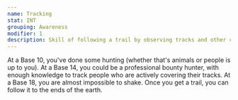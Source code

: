 ```yaml
---
name: Tracking
stat: INT
grouping: Awareness
modifier: 1
description: Skill of following a trail by observing tracks and other clues left behind.
---
```


At a Base 10, you've done some hunting (whether
that's animals or people is up to you). At a Base
14, you could be a professional bounty hunter, with
enough knowledge to track people who are actively
covering their tracks. At a Base 18, you are almost
impossible to shake. Once you get a trail, you can
follow it to the ends of the earth.